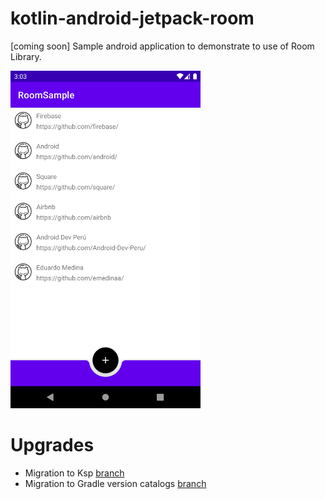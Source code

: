 # kotlin-android-jetpack-room
[coming soon] Sample android application to demonstrate to use of Room Library.

<img src="screenshots/screenshot.png" height="540">

# Upgrades

- Migration to Ksp [branch](https://github.com/emedinaa/kotlin-android-jetpack-room/tree/migration-to-ksp)
- Migration to Gradle version catalogs [branch](https://github.com/emedinaa/kotlin-android-jetpack-room/tree/migration-to-ksp)
